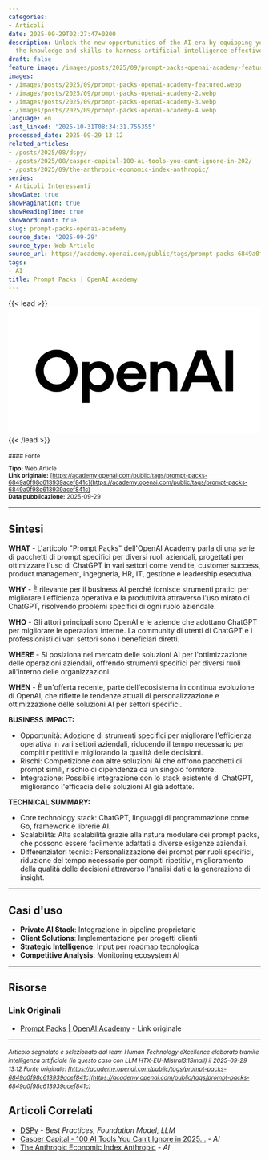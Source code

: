 ```yaml
---
categories:
- Articoli
date: 2025-09-29T02:27:47+0200
description: Unlock the new opportunities of the AI era by equipping yourself with
  the knowledge and skills to harness artificial intelligence effectively.
draft: false
feature_image: /images/posts/2025/09/prompt-packs-openai-academy-featured.webp
images:
- /images/posts/2025/09/prompt-packs-openai-academy-featured.webp
- /images/posts/2025/09/prompt-packs-openai-academy-2.webp
- /images/posts/2025/09/prompt-packs-openai-academy-3.webp
- /images/posts/2025/09/prompt-packs-openai-academy-4.webp
language: en
last_linked: '2025-10-31T08:34:31.755355'
processed_date: 2025-09-29 13:12
related_articles:
- /posts/2025/08/dspy/
- /posts/2025/08/casper-capital-100-ai-tools-you-cant-ignore-in-202/
- /posts/2025/09/the-anthropic-economic-index-anthropic/
series:
- Articoli Interessanti
showDate: true
showPagination: true
showReadingTime: true
showWordCount: true
slug: prompt-packs-openai-academy
source_date: '2025-09-29'
source_type: Web Article
source_url: https://academy.openai.com/public/tags/prompt-packs-6849a0f98c613939acef841c
tags:
- AI
title: Prompt Packs | OpenAI Academy
---
```


{{< lead >}}
![Featured image](/images/posts/2025/09/prompt-packs-openai-academy-featured.webp)
{{< /lead >}}

<small>
#### Fonte

**Tipo:** Web Article  
**Link originale:** [https://academy.openai.com/public/tags/prompt-packs-6849a0f98c613939acef841c](https://academy.openai.com/public/tags/prompt-packs-6849a0f98c613939acef841c)  
**Data pubblicazione:** 2025-09-29

</small>

---

## Sintesi

**WHAT** - L'articolo "Prompt Packs" dell'OpenAI Academy parla di una serie di pacchetti di prompt specifici per diversi ruoli aziendali, progettati per ottimizzare l'uso di ChatGPT in vari settori come vendite, customer success, product management, ingegneria, HR, IT, gestione e leadership esecutiva.

**WHY** - È rilevante per il business AI perché fornisce strumenti pratici per migliorare l'efficienza operativa e la produttività attraverso l'uso mirato di ChatGPT, risolvendo problemi specifici di ogni ruolo aziendale.

**WHO** - Gli attori principali sono OpenAI e le aziende che adottano ChatGPT per migliorare le operazioni interne. La community di utenti di ChatGPT e i professionisti di vari settori sono i beneficiari diretti.

**WHERE** - Si posiziona nel mercato delle soluzioni AI per l'ottimizzazione delle operazioni aziendali, offrendo strumenti specifici per diversi ruoli all'interno delle organizzazioni.

**WHEN** - È un'offerta recente, parte dell'ecosistema in continua evoluzione di OpenAI, che riflette le tendenze attuali di personalizzazione e ottimizzazione delle soluzioni AI per settori specifici.

**BUSINESS IMPACT:**
- Opportunità: Adozione di strumenti specifici per migliorare l'efficienza operativa in vari settori aziendali, riducendo il tempo necessario per compiti ripetitivi e migliorando la qualità delle decisioni.
- Rischi: Competizione con altre soluzioni AI che offrono pacchetti di prompt simili, rischio di dipendenza da un singolo fornitore.
- Integrazione: Possibile integrazione con lo stack esistente di ChatGPT, migliorando l'efficacia delle soluzioni AI già adottate.

**TECHNICAL SUMMARY:**
- Core technology stack: ChatGPT, linguaggi di programmazione come Go, framework e librerie AI.
- Scalabilità: Alta scalabilità grazie alla natura modulare dei prompt packs, che possono essere facilmente adattati a diverse esigenze aziendali.
- Differenziatori tecnici: Personalizzazione dei prompt per ruoli specifici, riduzione del tempo necessario per compiti ripetitivi, miglioramento della qualità delle decisioni attraverso l'analisi dati e la generazione di insight.

---

## Casi d'uso

- **Private AI Stack**: Integrazione in pipeline proprietarie
- **Client Solutions**: Implementazione per progetti clienti
- **Strategic Intelligence**: Input per roadmap tecnologica
- **Competitive Analysis**: Monitoring ecosystem AI

---



## Risorse

### Link Originali
- [Prompt Packs | OpenAI Academy](https://academy.openai.com/public/tags/prompt-packs-6849a0f98c613939acef841c) - Link originale


---

*<small>Articolo segnalato e selezionato dal team Human Technology eXcellence elaborato tramite intelligenza artificiale (in questo caso con LLM HTX-EU-Mistral3.1Small) il 2025-09-29 13:12
Fonte originale: [https://academy.openai.com/public/tags/prompt-packs-6849a0f98c613939acef841c](https://academy.openai.com/public/tags/prompt-packs-6849a0f98c613939acef841c)</small>*

## Articoli Correlati

- [DSPy](/posts/2025/08/dspy/) - *Best Practices, Foundation Model, LLM*
- [Casper Capital - 100 AI Tools You Can’t Ignore in 2025...](/posts/2025/08/casper-capital-100-ai-tools-you-cant-ignore-in-202/) - *AI*
- [The Anthropic Economic Index  Anthropic](/posts/2025/09/the-anthropic-economic-index-anthropic/) - *AI*